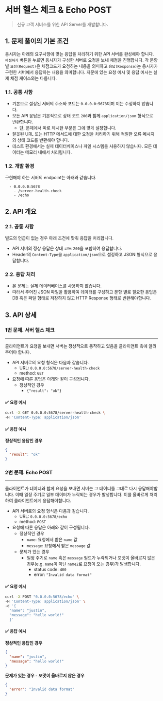 # 서버 헬스 체크 & Echo POST

> 신규 고객 서비스를 위한 API Server를 개발합니다.

## 1. 문제 풀이의 기본 조건
응시자는 아래의 요구사항에 맞는 응답을 처리하기 위한 API 서버를 완성해야 합니다. `채점하기` 버튼을 누르면 응시자가 구성한 서버로 요청을 보내 채점을 진행합니다. 각 문항별 `요청(Request)`은 채점코드가 요청하는 내용을 의미하고 `응답(Response)`는 응시자가 구현한 서버에서 응답하는 내용을 의미합니다. 지문에 있는 요청 예시 및 응답 예시는 실제 채점 케이스와는 다릅니다.

### 1.1. 공통 사항

- 기본으로 설정된 서버의 주소와 포트는 `0.0.0.0:5678`이며 이는 수정하지 않습니다.
- 모든 API 응답은 기본적으로 상태 코드 `200`과 함께 `application/json` 형식으로 반환합니다. 
  - 단, 문제에서 따로 제시한 부분은 그에 맞게 설정합니다.
- 잘못된 URL 또는 HTTP 메서드에 대한 요청을 처리하기 위해 적절한 오류 메시지와 상태 코드를 반환해야 합니다.
- 테스트 환경에서는 실제 데이터베이스나 파일 시스템을 사용하지 않습니다. 모든 데이터는 메모리 내에서 처리됩니다.

### 1.2. 개발 환경
구현해야 하는 서버의 endpoint는 아래와 같습니다.
```
  - 0.0.0.0:5678
    - /server-health-check
    - /echo
```

## 2. API 개요
### 2.1. 공통 사항
별도의 언급이 없는 경우 아래 조건에 맞춰 응답을 처리합니다.
- API 서버의 정상 응답은 상태 코드 `200`을 포함하여 응답합니다.
- Header의 `Content-Type`을 `application/json`으로 설정하고 JSON 형식으로 응답합니다.

### 2.2. 응답 처리

- 본 문제는 실제 데이터베이스를 사용하지 않습니다. 
- 따라서 주어진 JSON 파일을 활용하여 데이터를 구성하고 문항 별로 필요한 응답은 DB 혹은 파일 형태로 저장하지 않고 HTTP Response 형태로 반환해야합니다.

## 3. API 상세
### 1번 문제. 서버 헬스 체크

---

클라이언트가 요청을 보내면 서버는 정상적으로 동작하고 있음을 클라이언트 측에 알려주어야 합니다.

- API 서버로의 요청 형식은 다음과 같습니다.
  - URL: `0.0.0.0:5678/server-health-check`
  - method: `GET`
- 요청에 따른 응답은 아래와 같이 구성됩니다.
  - 정상적인 경우
    - `{"result": "ok"}`

#### ✅ 요청 예시

```bash
curl -X GET 0.0.0.0:5678/server-health-check \
-H 'Content-Type: application/json'
```

#### ✅ 응답 예시

**정상적인 응답인 경우**
```json
{
  "result": "ok"
}
```

### 2번 문제. Echo POST

---

클라이언트가 데이터와 함께 요청을 보내면 서버는 그 데이터를 그대로 다시 응답해야합니다. 이때 일정 주기로 일부 데이터가 누락되는 경우가 발생합니다. 이를 올바르게 처리하여 클라이언트에게 응답해야합니다.


- API 서버로의 요청 형식은 다음과 같습니다.
  - URL: `0.0.0.0:5678/echo`
  - method: `POST`
- 요청에 따른 응답은 아래와 같이 구성됩니다.
  - 정상적인 경우
    - `name`: 요청에서 받은 `name` 값
    - `message`: 요청에서 받은 `message` 값
  - 문제가 있는 경우
    - 일정 주기로 `name` 혹은 `message` 필드가 누락되거나 포맷이 올바르지 않은 경우(e.g. `name`이 아닌 `name2`로 요청이 오는 경우)가 발생합니다. 
      - status code: `400`
      - error: `"Invalid data format"` 

#### ✅ 요청 예시

```bash
curl -X POST "0.0.0.0:5678/echo" \
-H 'Content-Type: application/json' \
-d '{
  "name": "justin", 
  "message": "hello world!"
  }'
```

#### ✅ 응답 예시

**정상적인 응답인 경우**
```json
{
  "name": "justin",
  "message": "hello world!"
}
```

**문제가 있는 경우 - 포맷이 올바르지 않은 경우**
```json
{
  "error": "Invalid data format"
}
```